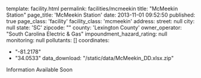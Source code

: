 template: facility.html
permalink: facilities/mcmeekin
title: "McMeekin Station"
page_title: 'McMeekin Station'
date: 2013-11-01 09:52:50
published: true
page_class: 'facility'
facility_class: 'mcmeekin'
address: 
  street: null
  city: null
  state: 'SC'
  zipcode: ""
  county: 'Lexington County'
owner_operator: "South Carolina Electric & Gas"
impoundment_hazard_rating: null
monitoring: null
pollutants: []
coordinates: 
  - "-81.2178"
  - "34.0533"
data_download: "/static/data/McMeekin_DD.xlsx.zip"

Information Available Soon
